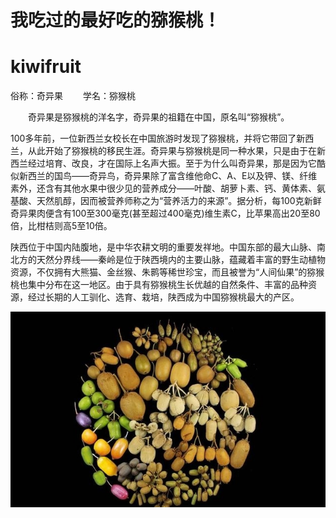 #  我吃过的最好吃的猕猴桃！
#  kiwifruit
俗称：奇异果
　　学名：猕猴桃
  
  
　　奇异果是猕猴桃的洋名字，奇异果的祖籍在中国，原名叫“猕猴桃”。

   100多年前，一位新西兰女校长在中国旅游时发现了猕猴桃，并将它带回了新西兰，从此开始了猕猴桃的移民生涯。奇异果与猕猴桃是同一种水果，只是由于在新西兰经过培育、改良，才在国际上名声大振。至于为什么叫奇异果，那是因为它酷似新西兰的国鸟——奇异鸟，奇异果除了富含维他命C、A、E以及钾、镁、纤维素外，还含有其他水果中很少见的营养成分——叶酸、胡萝卜素、钙、黄体素、氨基酸、天然肌醇，因而被营养师称之为“营养活力的来源”。据分析，每100克新鲜奇异果肉便含有100至300毫克(甚至超过400毫克)维生素C，比苹果高出20至80倍，比柑桔则高5至10倍。
   
   陕西位于中国内陆腹地，是中华农耕文明的重要发祥地。中国东部的最大山脉、南北方的天然分界线——秦岭是位于陕西境内的主要山脉，蕴藏着丰富的野生动植物资源，不仅拥有大熊猫、金丝猴、朱鹮等稀世珍宝，而且被誉为“人间仙果”的猕猴桃也集中分布在这一地区。由于具有猕猴桃生长优越的自然条件、丰富的品种资源，经过长期的人工驯化、选育、栽培，陕西成为中国猕猴桃最大的产区。
   
   ![猕猴桃全图](allkirifruit.JPEG)
